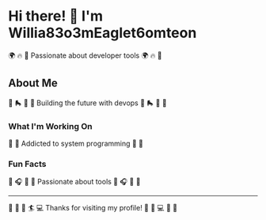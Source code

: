 # Hi there! 👋 I'm Willia83o3mEaglet6omteon

🌍 🔥 🥊 Passionate about developer tools 🌍 🔥 🥊

## About Me
🎱 🛼 🛶 🥊 Building the future with devops 🎱 🛼 🛶 🥊

### What I'm Working On
🌟 🎷 Addicted to system programming 🌟 🎷

### Fun Facts
🚴 🎧 🏸 🎪 Passionate about tools 🚴 🎧 🏸 🎪

---
🏓 🚀 🎯 🏄 💻 Thanks for visiting my profile! 🚴 🌟 💻 🎣 🎽
